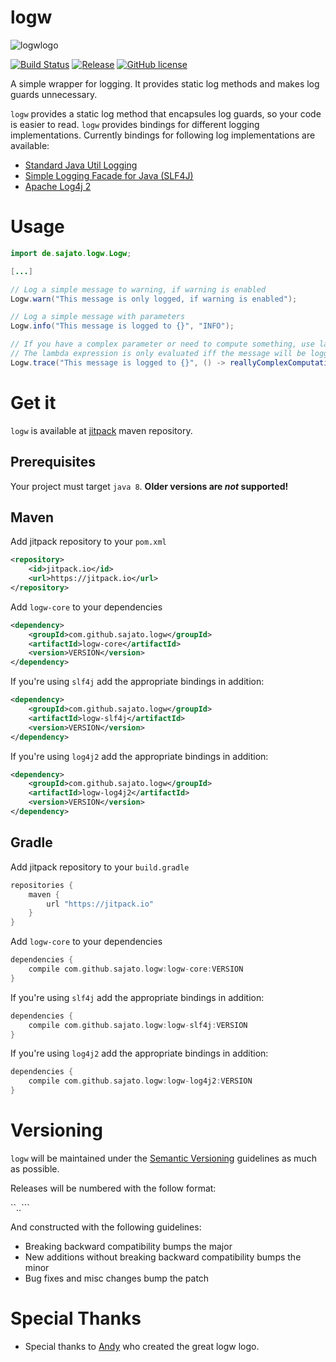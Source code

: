 # logw

![logwlogo][logo]

[![Build Status](https://travis-ci.org/sajato/logw.svg)](https://travis-ci.org/sajato/logw)
[![Release](https://img.shields.io/badge/Release-0.1.0-orange.svg)](https://github.com/sajato/logw/releases)
[![GitHub license](https://img.shields.io/badge/License-Apache%202.0-blue.svg)](https://github.com/sajato/logw/blob/develop/LICENSE)

A simple wrapper for logging. It provides static log methods and makes log guards unnecessary.

``logw`` provides a static log method that encapsules log guards, so your code
is easier to read. ``logw`` provides bindings for different logging implementations.
Currently bindings for following log implementations are available:

* [Standard Java Util Logging](http://docs.oracle.com/javase/6/docs/api/java/util/logging/package-summary.html)
* [Simple Logging Facade for Java (SLF4J)](http://www.slf4j.org/)
* [Apache Log4j 2](http://logging.apache.org/log4j/2.x/)

# Usage

```java
import de.sajato.logw.Logw;

[...]

// Log a simple message to warning, if warning is enabled
Logw.warn("This message is only logged, if warning is enabled");

// Log a simple message with parameters
Logw.info("This message is logged to {}", "INFO");

// If you have a complex parameter or need to compute something, use lambdas.
// The lambda expression is only evaluated iff the message will be logged
Logw.trace("This message is logged to {}", () -> reallyComplexComputation());
```

# Get it

``logw`` is available at [jitpack](https://jitpack.io/) maven repository.

## Prerequisites

Your project must target ``java 8``. **Older versions are *not* supported!**

## Maven

Add jitpack repository to your ``pom.xml``

```xml
<repository>
    <id>jitpack.io</id>
    <url>https://jitpack.io</url>
</repository>
```

Add ``logw-core`` to your dependencies

```xml
<dependency>
    <groupId>com.github.sajato.logw</groupId>
    <artifactId>logw-core</artifactId>
    <version>VERSION</version>
</dependency>
```

If you're using ``slf4j`` add the appropriate bindings in addition:

```xml
<dependency>
    <groupId>com.github.sajato.logw</groupId>
    <artifactId>logw-slf4j</artifactId>
    <version>VERSION</version>
</dependency>
```

If you're using ``log4j2`` add the appropriate bindings in addition:

```xml
<dependency>
    <groupId>com.github.sajato.logw</groupId>
    <artifactId>logw-log4j2</artifactId>
    <version>VERSION</version>
</dependency>
```

## Gradle

Add jitpack repository to your ``build.gradle``

```gradle
repositories {
    maven {
        url "https://jitpack.io"
    }
}
```

Add ``logw-core`` to your dependencies

```gradle
dependencies {
    compile com.github.sajato.logw:logw-core:VERSION
}
```

If you're using ``slf4j`` add the appropriate bindings in addition:

```gradle
dependencies {
    compile com.github.sajato.logw:logw-slf4j:VERSION
}
```

If you're using ``log4j2`` add the appropriate bindings in addition:

```gradle
dependencies {
    compile com.github.sajato.logw:logw-log4j2:VERSION
}
```

# Versioning

``logw`` will be maintained under the [Semantic Versioning](http://semver.org) guidelines as much as possible.

Releases will be numbered with the follow format:

``<major>.<minor>.<patch>```

And constructed with the following guidelines:

* Breaking backward compatibility bumps the major
* New additions without breaking backward compatibility bumps the minor
* Bug fixes and misc changes bump the patch

# Special Thanks

* Special thanks to [Andy](http://andreasherting.de/) who created the great logw logo.

[logo]: https://raw.githubusercontent.com/sajato/logw/develop/logw-logo.png
